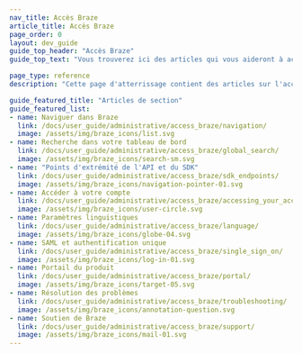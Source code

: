 ```yaml
---
nav_title: Accès Braze
article_title: Accès Braze
page_order: 0
layout: dev_guide
guide_top_header: "Accès Braze"
guide_top_text: "Vous trouverez ici des articles qui vous aideront à accéder à votre compte ou à votre tableau de bord Braze, comme la première connexion à votre compte, la double vérification de vos endpoints, la réinitialisation des mots de passe, et plus encore."

page_type: reference
description: "Cette page d'atterrissage contient des articles sur l'accès à votre compte ou tableau de bord Braze. Vous y trouverez des ressources sur le SSO, l'identifiant, les instances Braze, les endpoints SDK, la réinitialisation des mots de passe, et plus encore."

guide_featured_title: "Articles de section"
guide_featured_list:
- name: Naviguer dans Braze
  link: /docs/user_guide/administrative/access_braze/navigation/
  image: /assets/img/braze_icons/list.svg
- name: Recherche dans votre tableau de bord
  link: /docs/user_guide/administrative/access_braze/global_search/
  image: /assets/img/braze_icons/search-sm.svg
- name: "Points d'extrémité de l'API et du SDK"
  link: /docs/user_guide/administrative/access_braze/sdk_endpoints/
  image: /assets/img/braze_icons/navigation-pointer-01.svg
- name: Accéder à votre compte
  link: /docs/user_guide/administrative/access_braze/accessing_your_account/
  image: /assets/img/braze_icons/user-circle.svg
- name: Paramètres linguistiques
  link: /docs/user_guide/administrative/access_braze/language/
  image: /assets/img/braze_icons/globe-04.svg
- name: SAML et authentification unique
  link: /docs/user_guide/administrative/access_braze/single_sign_on/
  image: /assets/img/braze_icons/log-in-01.svg
- name: Portail du produit
  link: /docs/user_guide/administrative/access_braze/portal/
  image: /assets/img/braze_icons/target-05.svg
- name: Résolution des problèmes
  link: /docs/user_guide/administrative/access_braze/troubleshooting/
  image: /assets/img/braze_icons/annotation-question.svg
- name: Soutien de Braze
  link: /docs/user_guide/administrative/access_braze/support/
  image: /assets/img/braze_icons/mail-01.svg
---
```


<br><br>